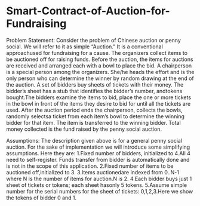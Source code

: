 # Smart-Contract-of-Auction-for-Fundraising

Problem Statement: 
    Consider the problem of Chinese auction or penny social. We will refer to it as simple “Auction.” It is a conventional approachused for fundraising for a cause. The organizers collect items to be auctioned off for raising funds. Before the auction, the items for auctions are received and arranged each with a bowl to place the bid.  A chairperson is a special person among the organizers. She/he heads the effort and is the  only  person  who  can  determine  the  winner  by  random  drawing  at  the  end of  the  auction.  A  set  of bidders buy sheets of tickets with their money. The bidder’s sheet has a stub that identifies the bidder’s number, andtokens bought.The bidders examine the items to bid, place the one or more tickets in the bowl in front of the items they desire to bid for until all the tickets are used. After the auction period ends the chairperson, collects the bowls, randomly selectsa ticket from each item’s bowl to determine the winning bidder for that item. The item is  transferred  to  the  winning  bidder.  Total  money  collected  is  the  fund raised  by  the  penny  social auction.
    
      
Assumptions:
The  description  given  above  is   for a general  penny  social  auction.  For  the  sake  of implementation we will introduce some simplifying assumptions. 
Here they are:
1.Fixed number of bidders, initialized to 4.All 4 need to self-register. Funds transfer from bidder is automatically done and is not in the scope of this application.
2.Fixed number of items to be auctioned off,initialized to 3.
3.Items auctionedare indexed from 0..N-1 where N is the number of items for auction.N is 2.
4.Each bidder buys just 1 sheet of tickets or tokens; each sheet hasonly 5 tokens.
5.Assume simple number for the serial numbers for the sheet of tickets: 0,1,2,3.Here we show the tokens of bidder 0 and 1.
    
    

